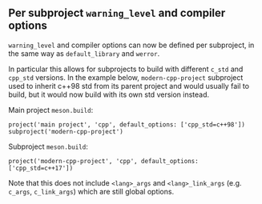 ## Per subproject `warning_level` and compiler options

`warning_level` and compiler options can now be defined per subproject, in the
same way as `default_library` and `werror`.

In particular this allows for subprojects to build with different `c_std` and
`cpp_std` versions. In the example below, `modern-cpp-project` subproject used
to inherit c++98 std from its parent project and would usually fail to build,
but it would now build with its own std version instead.

Main project `meson.build`:
```meson
project('main project', 'cpp', default_options: ['cpp_std=c++98'])
subproject('modern-cpp-project')
```

Subproject `meson.build`:
```meson
project('modern-cpp-project', 'cpp', default_options: ['cpp_std=c++17'])
```

Note that this does not include `<lang>_args` and `<lang>_link_args`
(e.g. `c_args`, `c_link_args`) which are still global options.
